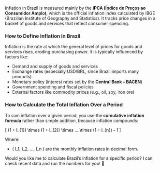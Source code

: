 Inflation in Brazil is measured mainly by the **IPCA (Índice de Preços ao Consumidor Amplo)**, which is the official inflation index calculated by IBGE (Brazilian Institute of Geography and Statistics). It tracks price changes in a basket of goods and services that reflect consumer spending.

### **How to Define Inflation in Brazil**
Inflation is the rate at which the general level of prices for goods and services rises, eroding purchasing power. It is typically influenced by factors like:
- Demand and supply of goods and services  
- Exchange rates (especially USD/BRL, since Brazil imports many products)  
- Monetary policy (interest rates set by the **Central Bank – BACEN**)  
- Government spending and fiscal policies  
- External factors like commodity prices (e.g., oil, soy, iron ore)

### **How to Calculate the Total Inflation Over a Period**
To sum inflation over a given period, you use the **cumulative inflation formula** rather than simple addition, because inflation compounds:

\[
(1 + I_{1}) \times (1 + I_{2}) \times ... \times (1 + I_{n}) - 1
\]

Where:
- \( I_1, I_2, ..., I_n \) are the monthly inflation rates in decimal form.

Would you like me to calculate Brazil’s inflation for a specific period? I can check recent data and run the numbers for you! 🚀
